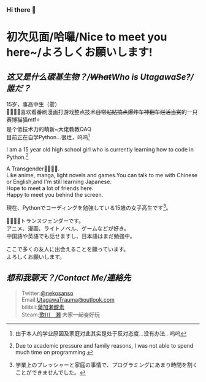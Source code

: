 ### Hi there 👋

<!--
**UtagawaSe/UtagawaSe** is a ✨ _special_ ✨ repository because its `README.md` (this file) appears on your GitHub profile.

Here are some ideas to get you started:

- 🔭 I’m currently working on ...
- 🌱 I’m currently learning ...
- 👯 I’m looking to collaborate on ...
- 🤔 I’m looking for help with ...
- 💬 Ask me about ...
- 📫 How to reach me: ...
- 😄 Pronouns: ...
- ⚡ Fun fact: ...
-->
**初次见面/哈囉/Nice to meet you here~/よろしくお願いします!**
=======================================================
*这又是什么碳基生物？/~~What~~Who is UtagawaSe?/誰だ？*
----------------------------------------------------
15岁，事高中生（雾）  
🏳️‍🌈🏳️‍⚧️喜欢看番刷漫画打游戏整点技术~~日常贴贴搞点爆炸车神翻车烂活当赏~~的一只赛博猫猫mtf⭐  
是个低技术力的萌新~大佬教教QAQ  
目前正在自学Python...很烂，呜呜[^简要说明]  

[^简要说明]:由于本人的学业原因及家庭对此其实是处于反对态度...没有办法...呜呜

I am a 15 year old high school girl who is currently learning how to code in Python.[^Tip]

[^Tip]:Due to academic pressure and family reasons, I was not able to spend much time on programming.

A Transgender🏳️‍🌈🏳️‍⚧️.  
Like anime, manga, light novels and games.You can talk to me with Chinese or English,and I'm still learning Japanese.    
Hope to meet a lot of friends here.  
Happy to meet you behind the screen.  

現在、Pythonでコーディングを勉強している15歳の女子高生です[^マーキング]。

[^マーキング]:学業上のプレッシャーと家庭の事情で、プログラミングにあまり時間を割くことができませんでした。

🏳️‍🌈🏳️‍⚧️トランスジェンダーです。  
アニメ、漫画、ライトノベル、ゲームなどが好き。  
中国語や英語でも話せますし、日本語はまだ勉強中。  

ここで多くの友人に出会えることを願っています。  
よろしくお願いします。  


***想和我聊天？/Contact Me/連絡先***
------------------------------------
> Twitter:[@nekosanso](https://twitter.com/nekosanso)   
> Email:<UtagawaTrauma@outlook.com>  
> bilibili:[葉加瀬酸素](https://space.bilibili.com/390172521)  
> Steam:[歌川　瀬](https://steamcommunity.com/profiles/76561199028333693/)   ~~大家一起变好玩~~  


<!---
HakaseSanSO/HakaseSanSO is a ✨ special ✨ repository because its `README.md` (this file) appears on your GitHub profile.
You can click the Preview link to take a look at your changes.
--->


